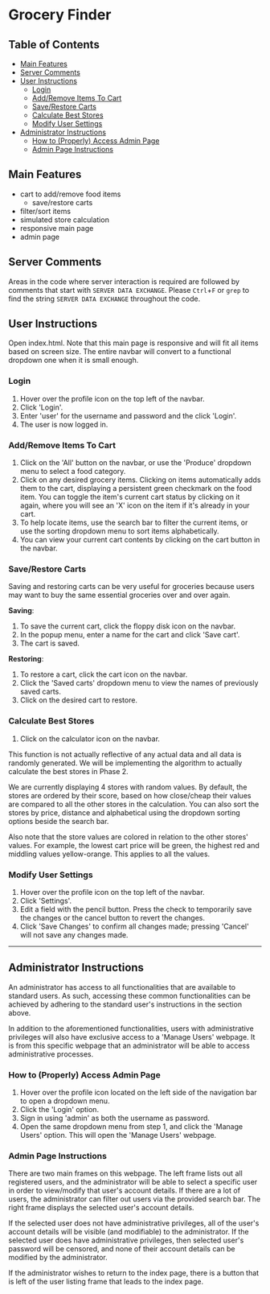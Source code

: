 # Grocery Finder

## Table of Contents

  * [Main Features](#main-features)
  * [Server Comments](#server-comments)
  * [User Instructions](#user-instructions)
     * [Login](#login)
     * [Add/Remove Items To Cart](#addremove-items-to-cart)
     * [Save/Restore Carts](#saverestore-carts)
     * [Calculate Best Stores](#calculate-best-stores)
     * [Modify User Settings](#modify-user-settings)
  * [Administrator Instructions](#administrator-instructions)
     * [How to (Properly) Access Admin Page](#how-to-properly-access-admin-page)
     * [Admin Page Instructions](#admin-page-instructions)

## Main Features
- cart to add/remove food items
  - save/restore carts
- filter/sort items
- simulated store calculation
- responsive main page
- admin page

## Server Comments 
Areas in the code where server interaction is required are followed by comments
that start with `SERVER DATA EXCHANGE`.  Please `Ctrl`+`F` or `grep` to find
the string `SERVER DATA EXCHANGE` throughout the code.

## User Instructions
Open index.html. Note that this main page is responsive and will fit all items
based on screen size. The entire navbar will convert to a functional dropdown
one when it is small enough.

### Login
1. Hover over the profile icon on the top left of the navbar.
2. Click 'Login'.
3. Enter 'user' for the username and password and the click 'Login'.
4. The user is now logged in.

### Add/Remove Items To Cart
1. Click on the 'All' button on the navbar, or use the 'Produce' dropdown menu
   to select a food category.
2. Click on any desired grocery items. Clicking on items automatically adds
   them to the cart, displaying a persistent green checkmark on the food item.
   You can toggle the item's current cart status by clicking on it again, where
   you will see an 'X' icon on the item if it's already in your cart.
3. To help locate items, use the search bar to filter the current items, or use
   the sorting dropdown menu to sort items alphabetically.
4. You can view your current cart contents by clicking on the cart button in
   the navbar.

### Save/Restore Carts
Saving and restoring carts can be very useful for groceries because users may
want to buy the same essential groceries over and over again.

**Saving**:
1. To save the current cart, click the floppy disk icon on the navbar.
2. In the popup menu, enter a name for the cart and click 'Save cart'.
3. The cart is saved.

**Restoring**:
1. To restore a cart, click the cart icon on the navbar.
2. Click the 'Saved carts' dropdown menu to view the names of previously saved
   carts.
3. Click on the desired cart to restore.

### Calculate Best Stores
1. Click on the calculator icon on the navbar.

This function is not actually reflective of any actual data and all data is
randomly generated. We will be implementing the algorithm to actually calculate
the best stores in Phase 2. 

We are currently displaying 4 stores with random values. By default, the stores
are ordered by their score, based on how close/cheap their values are compared
to all the other stores in the calculation. You can also sort the stores by
price, distance and alphabetical using the dropdown sorting options beside the
search bar. 

Also note that the store values are colored in relation to the other stores'
values. For example, the lowest cart price will be green, the highest red and
middling values yellow-orange. This applies to all the values.

### Modify User Settings
1. Hover over the profile icon on the top left of the navbar.
2. Click 'Settings'.
3. Edit a field with the pencil button. Press the check to temporarily save the
   changes or the cancel button to revert the changes.
4. Click 'Save Changes' to confirm all changes made; pressing 'Cancel' will not
   save any changes made.

---

## Administrator Instructions
An administrator has access to all functionalities that are available to
standard users. As such, accessing these common functionalities can be achieved
by adhering to the standard user's instructions in the section above.

In addition to the aforementioned functionalities, users with administrative
privileges will also have exclusive access to a 'Manage Users' webpage. It is
from this specific webpage that an administrator will be able to access
administrative processes.

### How to (Properly) Access Admin Page
1.  Hover over the profile icon located on the left side of the navigation bar
    to open a dropdown menu.
2.  Click the 'Login' option.
3.  Sign in using 'admin' as both the username as password.
4.  Open the same dropdown menu from step 1, and click the 'Manage Users'
    option. This will open the 'Manage Users' webpage.

### Admin Page Instructions 
There are two main frames on this webpage. The left frame lists out all
registered users, and the administrator will be able to select a specific user
in order to view/modify that user's account details. If there are a lot of
users, the administrator can filter out users via the provided search bar. The
right frame displays the selected user's account details. 

If the selected user does not have administrative privileges, all of the user's
account details will be visible (and modifiable) to the administrator. If the
selected user does have administrative privileges, then selected user's
password will be censored, and none of their account details can be modified by
the administrator.

If the administrator wishes to return to the index page, there is a button that
is left of the user listing frame that leads to the index page.
